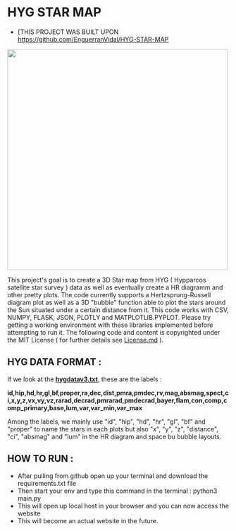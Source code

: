 # HYG STAR MAP
- [THIS PROJECT WAS BUILT UPON https://github.com/EnguerranVidal/HYG-STAR-MAP
<img src="https://user-images.githubusercontent.com/80796115/112481174-05a11700-8d77-11eb-8a1b-f5fc7d1f8d03.PNG" width="500" height="500">

 This project's goal is to create a 3D Star map from HYG ( Hypparcos satellite star survey ) data as well as eventually create a HR diagramm and other pretty plots.
 The code currently supports a Hertzsprung-Russell diagram plot as well as a 3D "bubble" function able to plot the stars around the Sun situated under a certain distance from it. This code works with CSV, NUMPY, FLASK, JSON, PLOTLY and MATPLOTLIB.PYPLOT. Please try getting a working environment with these libraries implemented before attempting to run it. The following code and content is copyrighted under the MIT License ( for further details see [License.md](https://github.com/EnguerranVidal/HYG-STAR-MAP/blob/main/License.md) ).
 

## HYG DATA FORMAT :

If we look at the **[hygdatav3.txt](https://github.com/EnguerranVidal/HYG-STAR-MAP/blob/main/hygdatav3.txt)**, these are the labels :

**id,hip,hd,hr,gl,bf,proper,ra,dec,dist,pmra,pmdec,rv,mag,absmag,spect,ci,x,y,z,vx,vy,vz,rarad,decrad,pmrarad,pmdecrad,bayer,flam,con,comp,comp_primary,base,lum,var,var_min,var_max**

Among the labels, we mainly use "id", "hip", "hd", "hr", "gl", "bf" and "proper" to name the stars in each plots but also "x", "y", "z", "distance", "ci", "absmag" and "lum" in the HR diagram and space bu
bubble layouts.

## HOW TO RUN : 

- After pulling from github open up your terminal and download the requirements.txt file
- Then start your env and type this command in the terminal : python3 main.py
- This will open up local host in your browser and you can now access the website
- This will become an actual website in the future.
